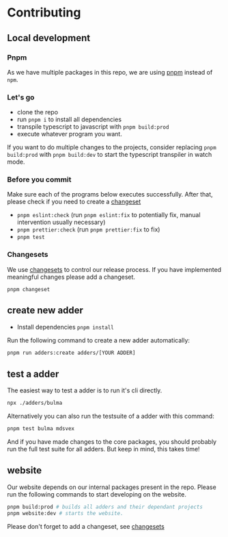 # Contributing

## Local development

### Pnpm

As we have multiple packages in this repo, we are using [pnpm](https://pnpm.io/) instead of `npm`.

### Let's go

-   clone the repo
-   run `pnpm i` to install all dependencies
-   transpile typescript to javascript with `pnpm build:prod`
-   execute whatever program you want.

If you want to do multiple changes to the projects, consider replacing `pnpm build:prod` with `pnpm build:dev` to start the typescript transpiler in watch mode.

### Before you commit

Make sure each of the programs below executes successfully. After that, please check if you need to create a [changeset](#changesets)

-   `pnpm eslint:check` (run `pnpm eslint:fix` to potentially fix, manual intervention usually necessary)
-   `pnpm prettier:check` (run `pnpm prettier:fix` to fix)
-   `pnpm test`

### Changesets

We use [changesets](https://github.com/changesets/changesets/blob/main/docs/adding-a-changeset.md) to control our release process. If you have implemented meaningful changes please add a changeset.

```shell
pnpm changeset
```

## create new adder

- Install dependencies `pnpm install`

Run the following command to create a new adder automatically:
```bash
pnpm run adders:create adders/[YOUR ADDER]
```

## test a adder

The easiest way to test a adder is to run it's cli directly.

```sh
npx ./adders/bulma
```

Alternatively you can also run the testsuite of a adder with this command:

```sh
pnpm test bulma mdsvex
```

And if you have made changes to the core packages, you should probably run the full test suite for all adders. But keep in mind, this takes time!

## website

Our website depends on our internal packages present in the repo. Please run the following commands to start developing on the website.

```sh
pnpm build:prod # builds all adders and their dependant projects
pnpm website:dev # starts the website.
```

Please don't forget to add a changeset, see [changesets](#changesets)
